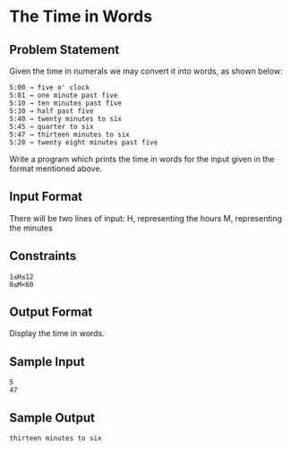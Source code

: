 # The Time in Words

## Problem Statement

Given the time in numerals we may convert it into words, as shown below:
```
5:00 → five o' clock
5:01 → one minute past five
5:10 → ten minutes past five
5:30 → half past five
5:40 → twenty minutes to six
5:45 → quarter to six
5:47 → thirteen minutes to six
5:28 → twenty eight minutes past five
```
Write a program which prints the time in words for the input given in the format mentioned above.

## Input Format

There will be two lines of input:
H, representing the hours
M, representing the minutes

## Constraints
```
1≤H≤12
0≤M<60
```
## Output Format

Display the time in words.

## Sample Input
```
5  
47  
```
## Sample Output
```
thirteen minutes to six
```
